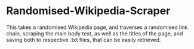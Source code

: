 # Randomised-Wikipedia-Scraper
This takes a randomised Wikipedia page, and traverses a randomised link chain, scraping the main body text, as well as the titles of the page, and saving both to respective .txt files, that can be easily retrieved.
